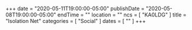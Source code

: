+++
date = "2020-05-11T19:00:00-05:00"
publishDate = "2020-05-08T19:00:00-05:00"
endTime = ""
location = ""
ncs = [ "KA0LDG" ]
title = "Isolation Net"
categories = [ "Social" ]
dates = [ "" ]
+++
